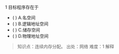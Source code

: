 1
目标程序存在于
- ( ) A.名空间 
- ( ) B.逻辑地址空间 
- ( ) C.储存空间 
- ( ) D.物理地址空间

> 知识点：连续内存分配。
> 出处：网络
> 难度：1
> 解释
